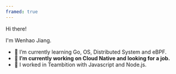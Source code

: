 ```yaml
---
framed: true
---
```

Hi there!

I'm Wenhao Jiang.

- 🌱 I’m currently learning Go, OS, Distributed System and eBPF.
- 🔭 **I’m currently working on Cloud Native and looking for a job.**
- 📆 I worked in Teambition with Javascript and Node.js.